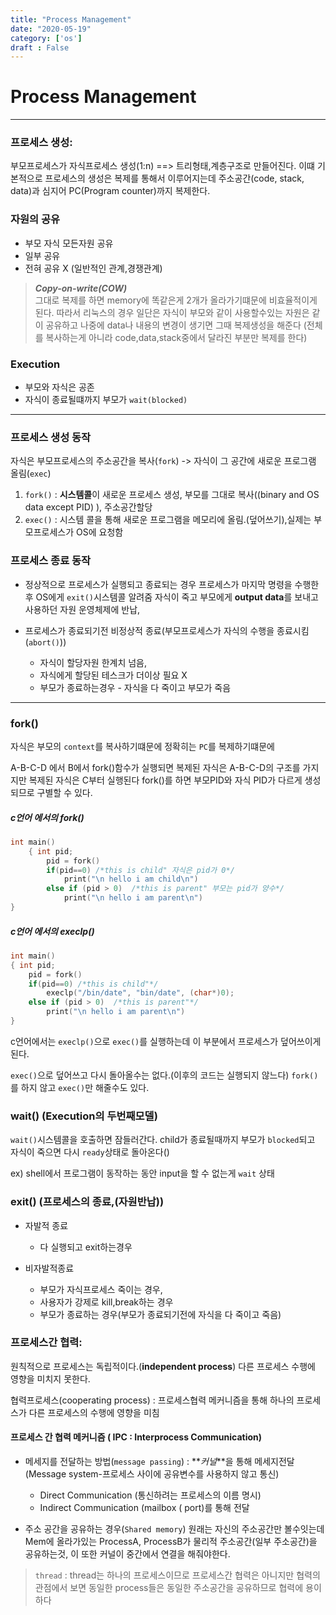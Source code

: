 ```yaml
---
title: "Process Management"
date: "2020-05-19"
category: ['os']
draft : False
---
```


# Process Management

***

### 프로세스 생성:

부모프로세스가 자식프로세스 생성(1:n) ==> 트리형태,계층구조로 만들어진다.
이떄 기본적으로 프로세스의 생성은 복제를 통해서 이루어지는데 주소공간(code, stack, data)과 심지어 PC(Program counter)까지 복제한다.

### 자원의 공유
* 부모 자식 모든자원 공유
* 일부 공유
* 전혀 공유 X (일반적인 관계,경쟁관계)

>**_Copy-on-write(COW)_**   
>그대로 복제를 하면 memory에 똑같은게 2개가 올라가기떄문에 비효율적이게 된다. 따라서 리눅스의 경우 일단은 자식이 부모와 같이 사용할수있는 자원은 같이 공유하고 나중에 data나 내용의 변경이 생기면 그때 복제생성을 해준다 (전체를 복사하는게 아니라 code,data,stack중에서 달라진 부분만 복제를 한다)

### Execution
* 부모와 자식은 공존
* 자식이 종료될떄까지 부모가 `wait(blocked)`

***

### 프로세스 생성 동작
자식은 부모프로세스의 주소공간을 복사(`fork`) -> 자식이 그 공간에 새로운 프로그램 올림(`exec`)

1. `fork()` : **시스템콜**이 새로운 프로세스 생성, 부모를 그대로 복사((binary and OS data except PID) ), 주소공간할당
2. `exec()` : 시스템 콜을 통해 새로운 프로그램을 메모리에 올림.(덮어쓰기),실제는 부모프로세스가 OS에 요청함


### 프로세스 종료 동작

- 정상적으로 프로세스가 실행되고 종료되는 경우
프로세스가 마지막 명령을 수행한 후 OS에게 `exit()`시스템콜 알려줌
자식이 죽고 부모에게 **output data**를 보내고 사용하던 자원 운영체제에 반납,

- 프로세스가 종료되기전 비정상적 종료(부모프로세스가 자식의 수행을 종료시킴(`abort()`))
    * 자식이 할당자원 한계치 넘음, 
    * 자식에게 할당된 테스크가 더이상 필요 X
    * 부모가 종료하는경우 - 자식을 다 죽이고 부모가 죽음


***

### fork() 

자식은 부모의 `context`를 복사하기떄문에 정확히는 `PC`를 복제하기떄문에

A-B-C-D 에서 B에서 fork()함수가 실행되면 복제된 자식은 A-B-C-D의 구조를 가지지만 복제된 자식은 C부터 실행된다
fork()를 하면 부모PID와 자식 PID가 다르게 생성되므로 구별할 수 있다.


##### c언어 에서의 fork()
```c
int main()
    { int pid;
        pid = fork()
        if(pid==0) /*this is child" 자식은 pid가 0*/
            print("\n hello i am child\n")
        else if (pid > 0)  /*this is parent" 부모는 pid가 양수*/
            print("\n hello i am parent\n")
}
```


##### c언어 에서의 execlp()
```c
int main()
{ int pid;
    pid = fork()
    if(pid==0) /*this is child"*/
        execlp("/bin/date", "bin/date", (char*)0); 
    else if (pid > 0)  /*this is parent"*/
        print("\n hello i am parent\n")
}
```
c언어에서는 `execlp()`으로 `exec()`를 실행하는데 이 부분에서 프로세스가 덮어쓰이게 된다.

`exec()`으로 덮어쓰고 다시 돌아올수는 없다.(이후의 코드는 실행되지 않느다)
`fork()`를 하지 않고 `exec()`만 해줄수도 있다.


### wait()  (Execution의 두번째모델)
`wait()`시스템콜을 호출하면 잠들러간다. child가 종료될때까지 부모가 `blocked`되고 자식이 죽으면 다시 `ready`상태로 돌아온다()

ex) shell에서 프로그램이 동작하는 동안 input을 할 수 없는게 `wait` 상태


### exit() (프로세스의 종료,(자원반납))

- 자발적 종료 
    - 다 실행되고 exit하는경우 
  
- 비자발적종료
  - 부모가 자식프로세스 죽이는 경우, 
  - 사용자가 강제로 kill,break하는 경우
  - 부모가 종료하는 경우(부모가 종료되기전에 자식을 다 죽이고 죽음)


### 프로세스간 협력: 

원칙적으로 프로세스는 독립적이다.(**independent process**) 다른 프로세스 수행에 영향을 미치지 못한다.

협력프로세스(cooperating process) : 프로세스협력 메커니즘을 통해 하나의 프로세스가 다른 프로세스의 수행에 영향을 미침

#### 프로세스 간 협력 메커니즘 ( IPC : Interprocess Communication)

- 메세지를 전달하는 방법(`message passing`) : **_커널_**을 통해 메세지전달(Message system-프로세스 사이에 공유변수를 사용하지 않고 통신)
  - Direct Communication (통신하려는 프로세스의  이름 명시)
  - Indirect Communication (mailbox ( port)를 통해 전달

- 주소 공간을 공유하는 경우(`Shared memory`)
원래는 자신의 주소공간만 볼수잇는데 Mem에 올라가있는 ProcessA, ProcessB가 물리적 주소공간(일부 주소공간)을 공유하는것, 이 또한 커널이 중간에서 연결을 해줘야한다.

> `thread` : thread는 하나의 프로세스이므로 프로세스간 협력은 아니지만 협력의 관점에서 보면 동일한 process들은 동일한 주소공간을 공유하므로 협력에 용이하다

